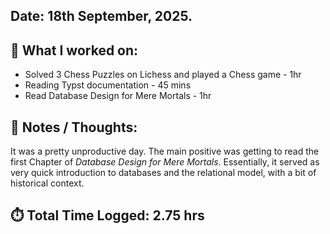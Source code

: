 ## Date: 18th September, 2025.

## 📖 What I worked on:
- Solved 3 Chess Puzzles on Lichess and played a Chess game - 1hr
- Reading Typst documentation - 45 mins
- Read Database Design for Mere Mortals - 1hr

## 📝 Notes / Thoughts:
It was a pretty unproductive day. The main positive was getting to read the first Chapter of _Database Design for Mere Mortals_. Essentially, it served as very quick introduction to databases and the relational model, with a bit of historical context.

## ⏱️ Total Time Logged: 2.75 hrs